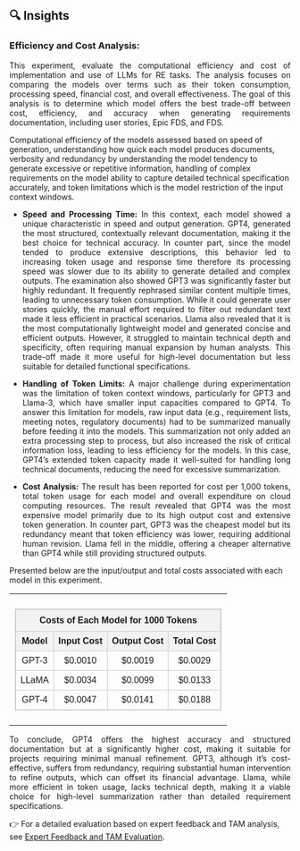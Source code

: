 ## 🔍 Insights
### Efficiency and Cost Analysis:
<p align="justify">
This experiment, evaluate the computational efficiency and cost of implementation and use of LLMs for RE tasks. The analysis focuses on comparing the models over terms such as their token consumption, processing speed, financial cost, and overall effectiveness. The goal of this analysis is to determine which model offers the best trade-off between cost, efficiency, and accuracy when generating requirements documentation, including user stories, Epic FDS, and FDS.

Computational efficiency of the models assessed based on speed of generation, understanding how quick each model produces documents, verbosity and redundancy by understanding the model tendency to generate excessive or repetitive information, handling of complex requirements on the model ability to capture detailed technical specification accurately, and token limitations which is the model restriction of the input context windows.
</p>

- <p align="justify"> <b>Speed and Processing Time:</b> In this context, each model showed a unique characteristic in speed and output generation. GPT4, generated the most structured, contextually relevant documentation, making it the best choice for technical accuracy. In counter part, since the model tended to produce extensive descriptions, this behavior led to increasing token usage and response time therefore its processing speed was slower due to its ability to generate detailed and complex outputs. The examination also showed GPT3 was significantly faster but highly redundant. It frequently rephrased similar content multiple times, leading to unnecessary token consumption. While it could generate user stories quickly, the manual effort required to filter out redundant text made it less efficient in practical scenarios. Llama also revealed that it is the most computationally lightweight model and generated concise and efficient outputs. However, it struggled to maintain technical depth and specificity, often requiring manual expansion by human analysts. This trade-off made it more useful for high-level documentation but less suitable for detailed functional specifications.</p>
- <p align="justify"><b>Handling of Token Limits:</b> A major challenge during experimentation was the limitation of token context windows, particularly for GPT3 and Llama-3, which have smaller input capacities compared to GPT4. To answer this limitation for models, raw input data (e.g., requirement lists, meeting notes, regulatory documents) had to be summarized manually before feeding it into the models. This summarization not only added an extra processing step to process, but also increased the risk of critical information loss, leading to less efficiency for the models. In this case, GPT4’s extended token capacity made it well-suited for handling long technical documents, reducing the need for excessive summarization.</p>
- <p align="justify"><b>Cost Analysis:</b> The result has been reported for cost per 1,000 tokens, total token usage for each model and overall expenditure on cloud computing resources. The result revealed that GPT4 was the most expensive model primarily due to its high output cost and extensive token generation. In counter part, GPT3 was the cheapest model but its redundancy meant that token efficiency was lower, requiring additional human revision. Llama fell in the middle, offering a cheaper alternative than GPT4 while still providing structured outputs.</p>
</p>

Presented below are the input/output and total costs associated with each model in this experiment.


<table style="width: 100%; border-collapse: collapse; font-family: Arial, sans-serif;">
  <tr>
    <td style="width: 100%; vertical-align: top; padding: 10px;">
      <table style="width: 100%; border: 1px solid #ccc; border-collapse: collapse; text-align: center;">
        <thead style="background-color: #f2f2f2;">
          <tr>
            <th colspan="4" style="padding: 10px; border: 1px solid #ccc; font-size: 16px;">Costs of Each Model for 1000 Tokens</th>
          </tr>
          <tr>
            <th style="padding: 8px; border: 1px solid #ccc;">Model</th>
            <th style="padding: 8px; border: 1px solid #ccc;">Input Cost</th>
            <th style="padding: 8px; border: 1px solid #ccc;">Output Cost</th>
            <th style="padding: 8px; border: 1px solid #ccc;">Total Cost</th>
          </tr>
        </thead>
        <tbody>
          <tr>
            <td style="padding: 8px; border: 1px solid #ccc;">GPT-3</td>
            <td style="padding: 8px; border: 1px solid #ccc;">$0.0010</td>
            <td style="padding: 8px; border: 1px solid #ccc;">$0.0019</td>
            <td style="padding: 8px; border: 1px solid #ccc;">$0.0029</td>
          </tr>
          <tr>
            <td style="padding: 8px; border: 1px solid #ccc;">LLaMA</td>
            <td style="padding: 8px; border: 1px solid #ccc;">$0.0034</td>
            <td style="padding: 8px; border: 1px solid #ccc;">$0.0099</td>
            <td style="padding: 8px; border: 1px solid #ccc;">$0.0133</td>
          </tr>
          <tr>
            <td style="padding: 8px; border: 1px solid #ccc;">GPT-4</td>
            <td style="padding: 8px; border: 1px solid #ccc;">$0.0047</td>
            <td style="padding: 8px; border: 1px solid #ccc;">$0.0141</td>
            <td style="padding: 8px; border: 1px solid #ccc;">$0.0188</td>
          </tr>
        </tbody>
      </table>
    </td>
  </tr>
</table>



<p align="justify">
To conclude, GPT4 offers the highest accuracy and structured documentation but at a significantly higher cost, making it suitable for projects requiring minimal manual refinement. GPT3, although it’s cost-effective, suffers from redundancy, requiring substantial human intervention to refine outputs, which can offset its financial advantage. Llama, while more efficient in token usage, lacks technical depth, making it a viable choice for high-level summarization rather than detailed requirement specifications.
</p>

👉 For a detailed evaluation based on expert feedback and TAM analysis, see [Expert Feedback and TAM Evaluation](../Interview%20with%20Analyst/Expert-Feedback-And-TAM-Evaluation.md).
